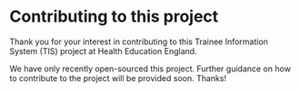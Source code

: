 # Contributing to this project

Thank you for your interest in contributing to this Trainee Information System (TIS) project at Health Education England.

We have only recently open-sourced this project. Further guidance on how to contribute to the project will be provided soon. Thanks!
